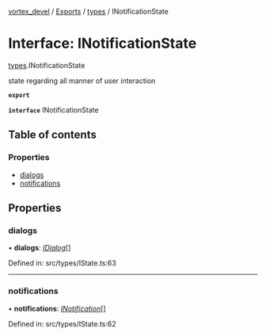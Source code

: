 [vortex_devel](../README.md) / [Exports](../modules.md) / [types](../modules/types.md) / INotificationState

# Interface: INotificationState

[types](../modules/types.md).INotificationState

state regarding all manner of user interaction

**`export`** 

**`interface`** INotificationState

## Table of contents

### Properties

- [dialogs](types.inotificationstate.md#dialogs)
- [notifications](types.inotificationstate.md#notifications)

## Properties

### dialogs

• **dialogs**: [*IDialog*](actions.idialog.md)[]

Defined in: src/types/IState.ts:63

___

### notifications

• **notifications**: [*INotification*](types.inotification.md)[]

Defined in: src/types/IState.ts:62
